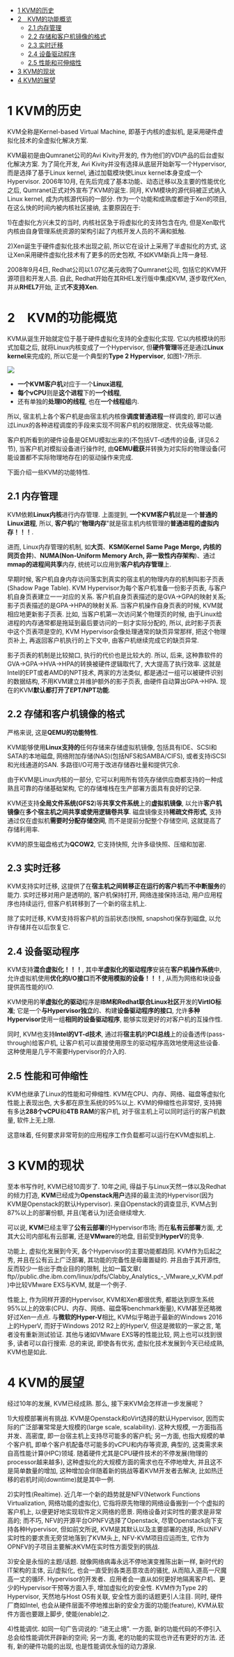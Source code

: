 
<!-- @import "[TOC]" {cmd="toc" depthFrom=1 depthTo=6 orderedList=false} -->

<!-- code_chunk_output -->

- [1 KVM的历史](#1-kvm的历史)
- [2　KVM的功能概览](#2-kvm的功能概览)
  - [2.1 内存管理](#21-内存管理)
  - [2.2 存储和客户机镜像的格式](#22-存储和客户机镜像的格式)
  - [2.3 实时迁移](#23-实时迁移)
  - [2.4 设备驱动程序](#24-设备驱动程序)
  - [2.5 性能和可伸缩性](#25-性能和可伸缩性)
- [3 KVM的现状](#3-kvm的现状)
- [4 KVM的展望](#4-kvm的展望)

<!-- /code_chunk_output -->

# 1 KVM的历史

KVM全称是Kernel-based Virtual Machine, 即基于内核的虚拟机, 是采用硬件虚拟化技术的全虚拟化解决方案. 

KVM最初是由Qumranet公司的Avi Kivity开发的, 作为他们的VDI产品的后台虚拟化解决方案. 为了简化开发, Avi Kivity并没有选择从底层开始新写一个Hypervisor, 而是选择了基于Linux kernel, 通过加载模块使Linux kernel本身变成一个Hypervisor. 2006年10月, 在先后完成了基本功能、动态迁移以及主要的性能优化之后, Qumranet正式对外宣布了KVM的诞生. 同月, KVM模块的源代码被正式纳入Linux kernel, 成为内核源代码的一部分. 作为一个功能和成熟度都逊于Xen的项目, 在这么快的时间内被内核社区接纳, 主要原因在于: 

1)在虚拟化方兴未艾的当时, 内核社区急于将虚拟化的支持包含在内, 但是Xen取代内核由自身管理系统资源的架构引起了内核开发人员的不满和抵触. 

2)Xen诞生于硬件虚拟化技术出现之前, 所以它在设计上采用了半虚拟化的方式, 这让Xen采用硬件虚拟化技术有了更多的历史包袱, 不如KVM新兵上阵一身轻. 

2008年9月4日, Redhat公司以1.07亿美元收购了Qumranet公司, 包括它的KVM开源项目和开发人员. 自此, Redhat开始在其RHEL发行版中集成KVM, 逐步取代Xen, 并从**RHEL7**开始, 正式**不支持Xen**. 

# 2　KVM的功能概览

KVM从诞生开始就定位于基于硬件虚拟化支持的全虚拟化实现. 它以内核模块的形式加载之后, 就将Linux内核变成了一个Hypervisor, 但**硬件管理**等还是通过**Linux kernel**来完成的, 所以它是一个典型的**Type 2 Hypervisor**, 如图1-7所示. 

![](./images/2019-05-12-22-51-14.png)

- **一个KVM客户机**对应于一个**Linux进程**, 
- **每个vCPU**则是**这个进程**下的**一个线程**, 
- 还有单独的**处理IO的线程**, 也在**一个线程组**内. 

所以, 宿主机上各个客户机是由宿主机内核像**调度普通进程**一样调度的, 即可以通过Linux的各种进程调度的手段来实现不同客户机的权限限定、优先级等功能. 

客户机所看到的硬件设备是QEMU模拟出来的(不包括VT\-d透传的设备, 详见6.2节), 当客户机对模拟设备进行操作时, 由**QEMU截获**并转换为对实际的物理设备(可能设置都不实际物理地存在)的驱动操作来完成. 

下面介绍一些KVM的功能特性. 

## 2.1 内存管理

KVM依赖**Linux内核**进行内存管理. 上面提到, **一个KVM客户机**就是一个**普通的Linux进程**, 所以, **客户机**的”**物理内存**"就是宿主机内核管理的**普通进程的虚拟内存！！！**. 

进而, Linux内存管理的机制, 如**大页**、**KSM(Kernel Same Page Merge, 内核的同页合并**)、**NUMA(Non\-Uniform Memory Arch, 非一致性内存架构**)、通过**mmap的进程间共享**内存, 统统可以应用到**客户机内存管理**上. 

早期时候, 客户机自身内存访问落实到真实的宿主机的物理内存的机制叫影子页表(Shadow Page Table). KVM Hypervisor为每个客户机准备一份影子页表, 与客户机自身页表建立一一对应的关系. 客户机自身页表描述的是GVA→GPA的映射关系; 影子页表描述的是GPA→HPA的映射关系. 当客户机操作自身页表的时候, KVM就相应地更新影子页表. 比如, 当客户机第一次访问某个物理页的时候, 由于Linux给进程的内存通常都是拖延到最后要访问的一刻才实际分配的, 所以, 此时影子页表中这个页表项是空的, KVM Hypervisor会像处理通常的缺页异常那样, 把这个物理页补上, 再返回客户机执行的上下文中, 由客户机继续完成它的缺页异常. 

影子页表的机制是比较拗口, 执行的代价也是比较大的. 所以, 后来, 这种靠软件的GVA→GPA→HVA→HPA的转换被硬件逻辑取代了, 大大提高了执行效率. 这就是Intel的EPT或者AMD的NPT技术, 两家的方法类似, 都是通过一组可以被硬件识别的数据结构, 不用KVM建立并维护额外的影子页表, 由硬件自动算出GPA→HPA. 现在的KVM**默认都打开了EPT/NPT功能**. 

## 2.2 存储和客户机镜像的格式

严格来说, 这是**QEMU的功能特性**. 

KVM能够使用**Linux支持的**任何存储来存储虚拟机镜像, 包括具有IDE、SCSI和SATA的本地磁盘, 网络附加存储(NAS)(包括NFS和SAMBA/CIFS), 或者支持iSCSI和光线通道的SAN. 多路径I/O可用于改进存储吞吐量和提供冗余. 

由于KVM是Linux内核的一部分, 它可以利用所有领先存储供应商都支持的一种成熟且可靠的存储基础架构, 它的存储堆栈在生产部署方面具有良好的记录. 

KVM还支持**全局文件系统(GFS2**)等**共享文件系统**上的**虚拟机镜像**, 以允许**客户机镜像**在**多个宿主机之间共享或使用逻辑卷共享**. 磁盘镜像支持**稀疏文件形式**, 支持通过仅在虚拟机**需要时分配存储空间**, 而不是提前分配整个存储空间, 这就提高了存储利用率. 

KVM的原生磁盘格式为**QCOW2**, 它支持快照, 允许多级快照、压缩和加密. 

## 2.3 实时迁移

KVM支持实时迁移, 这提供了在**宿主机之间转移正在运行的客户机**而**不中断服务**的能力. 实时迁移对用户是透明的, 客户机保持打开, 网络连接保持活动, 用户应用程序也持续运行, 但客户机转移到了一个新的宿主机上. 

除了实时迁移, KVM支持将客户机的当前状态(快照, snapshot)保存到磁盘, 以允许存储并在以后恢复它. 

## 2.4 设备驱动程序

KVM支持**混合虚拟化！！！**, 其中**半虚拟化的驱动程序**安装在**客户机操作系统**中, 允许虚拟机使用**优化的I/O接口**而**不使用模拟的设备！！！**, 从而为网络和块设备提供高性能的I/O. 

KVM使用的**半虚拟化的驱动**程序是**IBM和Redhat联合Linux社区**开发的**VirtIO标准**; 它是一个**与Hypervisor独立**的、构建**设备驱动程序的接口**, 允许**多种Hypervisor**使用一组**相同的设备驱动程序**, 能够实现更好的对客户机的互操作性. 

同时, KVM也支持**Intel的VT\-d技术**, 通过将**宿主机**的**PCI总线**上的设备透传(pass\-through)给客户机, 让客户机可以直接使用原生的驱动程序高效地使用这些设备. 这种使用是几乎不需要Hypervisor的介入的. 

## 2.5 性能和可伸缩性

KVM也继承了Linux的性能和可伸缩性. KVM在CPU、内存、网络、磁盘等虚拟化性能上表现出色, 大多都在原生系统的95%以上. KVM的伸缩性也非常好, 支持拥有多达**288个vCPU**和**4TB RAM**的客户机, 对于宿主机上可以同时运行的客户机数量, 软件上无上限. 

这意味着, 任何要求非常苛刻的应用程序工作负载都可以运行在KVM虚拟机上. 

# 3 KVM的现状

至本书写作时, KVM已经10周岁了. 10年之间, 得益于与Linux天然一体以及Redhat的倾力打造, **KVM**已经成为**Openstack用户**选择的最主流的Hypervisor(因为KVM是Openstack的默认Hypervisor). 来自Openstack的调查显示, KVM占到87%以上的部署份额, 并且(笔者认为)还会继续增大. 

可以说, **KVM**已经主宰了**公有云部署**的Hypervisor市场; 而在**私有云部署**方面, 尤其大公司内部私有云部署, 还是**VMware**的地盘, 目前受到**HyperV**的竞争. 

功能上, 虚拟化发展到今天, 各个Hypervisor的主要功能都趋同. KVM作为后起之秀, 并且在公有云上广泛部署, 其功能的完备性是毋庸置疑的. 并且由于其开源性, 反而较少一些出于商业目的的限制, 比如一篇文章( ftp//public.dhe.ibm.com/linux/pdfs/Clabby_Analytics_-_VMware_v_KVM.pdf )中比较VMware EXS与KVM, 就是一个例子. 

性能上, 作为同样开源的Hypervisor, KVM和Xen都很优秀, 都能达到原生系统95%以上的效率(CPU、内存、网络、磁盘等benchmark衡量), KVM甚至还略微好过Xen一点点. 与**微软的Hyper\-V**相比, KVM似乎略逊于最新的Windows 2016上的HyperV, 而好于Windows 2012 R2上的HyperV, 但这是微软的一家之言, 笔者没有重新测试验证. 其他与诸如VMware EXS等的性能比较, 网上也可以找到很多, 读者可以自行搜索. 总的来说, 即使各有优劣, 虚拟化技术发展到今天已经成熟, KVM也是如此. 

# 4 KVM的展望

经过10年的发展, KVM已经成熟. 那么, 接下来KVM会怎样进一步发展呢？

1)大规模部署尚有挑战. KVM是Openstack和oVirt选择的默认Hypervisor, 因而实际的广泛部署常常是大规模的(large scale, scalability). 这种大规模, 一方面指高并发、高密度, 即一台宿主机上支持尽可能多的客户机; 另一方面, 也指大规模的单个客户机, 即单个客户机配备尽可能多的vCPU和内存等资源, 典型的, 这类需求来自高性能计算(HPC)领域. 随着硬件尤其是CPU硬件技术的不停发展(物理的processor越来越多), 这种虚拟化的大规模方面的需求也在不停地增大, 并且这不是简单数量的增加, 这种增加会伴随着新的挑战等着KVM开发者去解决, 比如热迁移的宕机时间(downtime)就是其中一例. 

2)实时性(Realtime). 近几年一个新的趋势就是NFV(Network Functions Virtualization, 网络功能的虚拟化), 它指将原先物理的网络设备搬到一个个虚拟的客户机上, 以便更好地实现软件定义网络的愿景. 网络设备对实时性的要求是非常高的; 而不巧, NFV的开源平台OPNFV选择了Openstack, 尽管Openstack向下支持各种Hypervisor, 但如前文所说, KVM是其默认以及主要部署的选择, 所以NFV实时性的要求责无旁贷地落到了KVM头上, NFV-KVM项目应运而生, 它作为OPNFV的子项目主要解决KVM在实时性方面受到的挑战. 

3)安全是永恒的主题/话题. 就像网络病毒永远不停地演变推陈出新一样, 新时代的IT架构的主体, 云/虚拟化, 也会一直受到各类恶意攻击的骚扰, 从而陷入道高一尺魔高一丈的循环. Hypervisor的开发者、应用者会一直从如何更好地隔离客户机、更少的Hypervisor干预等方面入手, 增加虚拟化的安全性. KVM作为Type 2的Hypervisor, 天然地与Host OS有关联, 安全性方面的话题更引人注目. 同时, 硬件厂商如Intel, 也会从硬件层面不停地推出新的安全方面的功能(feature), KVM从软件方面也要跟上脚步, 使能(enable)之. 

4)性能调优. 如同一句广告词说的: ”进无止境". 一方面, 新的功能代码的不停引入总会给性能调优开辟新的空间; 另一方面, 老的功能的实现也许还有更好的方法. 还有, 新的硬件功能的出现, 也是性能调优永恒的动力源泉. 